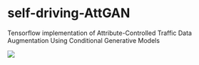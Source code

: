 # self-driving-AttGAN
Tensorflow implementation of Attribute-Controlled Traffic Data Augmentation Using Conditional Generative Models



![](docs/images2.gif)



